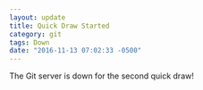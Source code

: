 ```yaml
---
layout: update
title: Quick Draw Started
category: git
tags: Down
date: "2016-11-13 07:02:33 -0500"
---
```


The Git server is down for the second quick draw!
